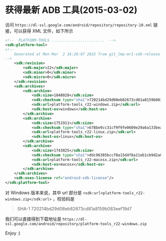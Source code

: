 ﻿# 获得最新 ADB 工具(2015-03-02)

访问 `https://dl-ssl.google.com/android/repository/repository-10.xml` 链接，可以获得 XML 文件，如下所示

```xml
<!--  PLATFORM-TOOLS ........................  -->
<sdk:platform-tool>
<!--
	Generated at Mon Mar  2 16:26:07 2015 from git_lmp-mr1-sdk-release @ 1737576 
-->
	<sdk:revision>
		<sdk:major>22</sdk:major>
		<sdk:minor>0</sdk:minor>
		<sdk:micro>0</sdk:micro>
	</sdk:revision>
	<sdk:archives>
		<sdk:archive>
			<sdk:size>1848028</sdk:size>
			<sdk:checksum type="sha1">720214bd29d08eb82673cd81a8159b083eef19d7</sdk:checksum>
			<sdk:url>platform-tools_r22-windows.zip</sdk:url>
			<sdk:host-os>windows</sdk:host-os>
		</sdk:archive>
		<sdk:archive>
			<sdk:size>1751911</sdk:size>
			<sdk:checksum type="sha1">b78be9cc31cf9f9fe0609e29a6a133beacf03b52</sdk:checksum>
			<sdk:url>platform-tools_r22-linux.zip</sdk:url>
			<sdk:host-os>linux</sdk:host-os>
		</sdk:archive>
		<sdk:archive>
			<sdk:size>1743025</sdk:size>
			<sdk:checksum type="sha1">ddc96385bccf8a15d4f8a11eb1cb9d2a08a531c8</sdk:checksum>
			<sdk:url>platform-tools_r22-macosx.zip</sdk:url>
			<sdk:host-os>macosx</sdk:host-os>
		</sdk:archive>
	</sdk:archives>
	<sdk:uses-license ref="android-sdk-license"/>
</sdk:platform-tool>
```

对 Windows 版本来说，其中 url 部分是 `<sdk:url>platform-tools_r22-windows.zip</sdk:url>` ，校验码是 

> SHA-1 720214bd29d08eb82673cd81a8159b083eef19d7

我们可以直接得到下载地址是 `https://dl-ssl.google.com/android/repository/platform-tools_r22-windows.zip`

Enjoy :)